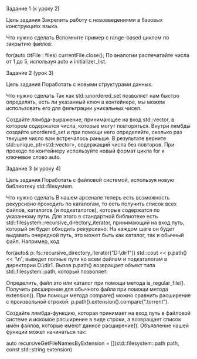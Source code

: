 Задание 1 (к уроку 2)


Цель задания
Закрепить работу с нововведениями в базовых конструкциях языка.



Что нужно сделать
  Вспомните пример с range-based циклом по закрытию файлов:

for(auto ¤tFile : files)
    currentFile.close();
По аналогии распечатайте числа от 1 до 5, используя auto и initializer_list.



Задание 2 (урок 3)


Цель задания
Поработать с новыми структурами данных.



Что нужно сделать
Так как std::unordered_set позволяет нам быстро определять, есть ли указанный ключ в контейнере, мы можем использовать его для фильтрации уникальных чисел.

Создайте лямбда-выражение, принимающее на вход std::vector<int>, в котором содержатся числа, которые могут повторяться. Внутри лямбды создайте unordered_set и при помощи него определяйте, сколько раз текущее число вам встречалось раньше. В результате верните std::unique_ptr<std::vector<int>>, содержащий числа без повторов. При проходе по контейнеру используйте новый формат цикла for и ключевое слово auto. 



Задание 3 (к уроку 4)


Цель задания
Поработать с файловой системой, используя новую библиотеку std::filesystem.



Что нужно сделать
В нашем арсенале теперь есть возможность рекурсивно проходить по каталогам, то есть получить список всех файлов, каталогов (и подкаталогов), которые содержатся по указанному пути. Для этого в стандартной библиотеке есть std::filesystem::recursive_directory_iterator, принимающий на вход путь, который он будет обходить рекурсивно. На каждом шаге он будет выдавать очередной путь, это может быть как каталог, так и обычный файл. Например, код

for(auto& p: fs::recursive_directory_iterator("D:\\dir1"))
        std::cout << p.path() << '\n';
выведет полные пути ко всем файлам и подкаталогам в директории D:\dir1. Вызов p.path() возвращает объект типа std::filesystem::path, который позволяет:

Определить, файл это или каталог при помощи метода is_regular_file().
Получить расширение для обычного файла при помощи метода extension().
При помощи метода compare() можно сравнить расширение с произвольной строкой: p.path().extension().compare(“.torrent”).



  Создайте лямбда-функцию, которая принимает на вход путь в файловой системе и искомое расширение в виде строки, а возвращает список имён файлов, которые имеют данное расширение(). Объявление нашей функции может начинаться так:

auto recursiveGetFileNamesByExtension =
       [](std::filesystem::path path,
          const std::string extension)
